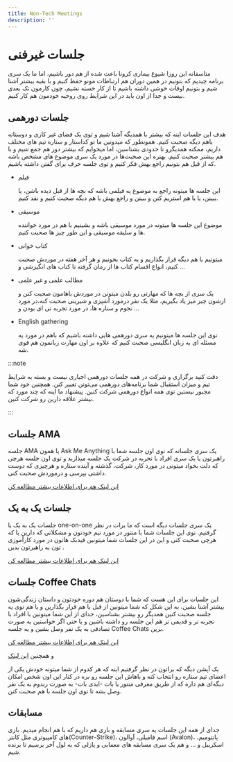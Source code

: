 ```yaml
---
title: Non-Tech Meetings
description: ''
---
```


# جلسات غیرفنی

متاسفانه این روزا شیوع بیماری کرونا باعث شده از هم دور باشیم، اما ما یک سری برنامه چیدیم که بتونیم در همین دوران هم ارتباطات مونو حفظ کنیم و با بقیه بیشتر آشنا شیم و بتونیم اوقات خوشی داشته باشیم تا از کار خسته نشیم، چون کارمون تک بعدی نیست و جدا از اون باید در این شرایط روی روحیه خودمون هم کار کنیم.

## جلسات دورهمی

هدف این جلسات اینه که بیشتر با همدیگه آشنا شیم و توی یک فضای غیر کاری و دوستانه باهم دیگه صحبت کنیم.
همونطور که میدونین ما تو کداستار و ستاره تیم های مختلف داریم، ممکنه همدیگرو تا حدودی بشناسین، اما میخوایم که بیشتر
دور هم جمع شیم و با هم بیشتر صحبت کنیم.
بهتره این صحبت‌ها در مورد یک سری موضوع های مشخص باشه که از قبل هم بتونیم راجع بهش فکر کنیم و توی جلسه حرف
برای گفتن داشته باشیم.

-   فیلم

    این جلسه ها میتونه راجع به موضوع یه فیلمی باشه که بچه ها از قبل دیده باشن، یا ببینن، یا با هم استریم
    کنن و ببینن و راجع بهش با هم دیگه صحبت کنیم و نقد کنیم.

-   موسیقی

    موضوع این جلسه ها میتونه در مورد موسیقی باشه و بشینیم با هم در مورد خواننده ها و سلیقه موسیقی و
    این طور چیز ها صحبت کنیم.

-   کتاب خوانی

    میتونیم با هم دیگه قرار بگذاریم و یه کتاب بخونیم و هر آخر هفته در موردش صحبت کنیم، انواع اقسام
    کتاب ها از رمان گرفته تا کتاب های انگیزشی و ...

-   مطالب علمی و غیر علمی

    یک سری از بچه ها که مهارتی رو بلدن میتونن در موردش باهامون صحبت کنن و ازشون چیز میز یاد بگیریم،
    مثلا یک نفر درمورد آشپزی و شیرینی صحبت کنه،در مورد نجوم و ستاره ها، در مورد تجربه تی ای بودن و ...

-   English gathering

    توی این جلسه ها میتونیم یه سری دورهمی هایی داشته باشیم که باهم در مورد یه مسئله ای به زبان
    انگلیسی صحبت کنیم که علاوه بر اون مهارت زبانمون هم قوی شه.

:::note

دقت کنید برگزاری و شرکت در همه جلسات دورهمی اجباری نیست و بسته به شرایط تیم و میزان استقبال شما برنامه‌های دورهمی می‌تونن تغییر کنن. همچنین خود شما مجبور نیستین توی همه انواع دورهمی شرکت کنین. پیشنهاد ما اینه که چند مورد که بیشتر علاقه دارین رو شرکت کنین.

:::

## جلسات AMA

جلسه AMA یا همون Ask Me Anything یک سری جلساته که توی اون جلسه شما با راهبرتون یا یک سری افراد با تجربه در شرکت یک جلسه میذارید و توی اون
جلسه هرچی که دلت بخواد میتونی در مورد کار، شرکت، گذشته و آینده ستاره و هرچیزی که دوست داشتی بپرسی و
درموردش صحبت کنی.

[این لینک هم برای اطلاعات بیشتر مطالعه کن](https://worldofwork.io/2019/07/ask-me-anything-sessions/)

## جلسات یک به یک

جلسات یک به یک یا one-on-one یک سری جلسات دیگه است که ما برات در نظر گرفتیم. توی این جلسات شما با
منتور در مورد تیم خودتون و مشکلاتی که دارین یا که هرچی صحبت کنی و این در این جلسات شما میتونین فیدبک هاتون در مورد کارآموزی تون به راهبرتون بدین .

[این لینک هم برای اطلاعات بیشتر مطالعه کن](https://knowyourteam.com/blog/2018/01/03/7-ways-to-prepare-for-an-effective-one-on-one-meeting-with-your-manager/)

## جلسات Coffee Chats

این جلسات برای این هست که شما با دوستان هم دوره خودتون و داستان زندگی‌شون بیشتر آشنا بشین، به این شکل که شما میتونین از قبل با هم قرار بگذارین و با هم توی یه جلسه صحبت کنین همدیگر رو بیشتر بشناسین، جدای از این شما میتونین با افراد با تجربه تر و قدیمی تر هم این جلسه رو داشته باشین و یا حتی اگر خواستین به صورت تصادفی به یک نفر وصل بشین و یه جلسه Coffee Chats برین.

[این لینک هم برای اطلاعات بیشتر مطالعه کن](https://arrivein.com/career-ca/coffee-chats-what-questions-should-you-ask-to-network-better/#:~:text=A%20coffee%20chat%2C%20also%20known,individual's%20career%20path%20and%20role.)

و همچنین [این لینک](https://about.gitlab.com/company/culture/all-remote/informal-communication/#coffee-chats)

یک آپشن دیگه که براتون در نظر گرفتیم اینه که هر کدوم از شما میتونه خودش یکی از اعضای تیم ستاره رو انتخاب کنه و باهاش
این جلسه رو بره در کنار این اون شخص امکان دیگه‌ای هم داره که از طریق معرفی منتور یا بات -ایدی بات- به صورت رندوم به یک نفر وصل بشه تا توی اون جلسه با هم صحبت
کنن.

## مسابقات

جدای از همه این جلسات یه سری مسابقه و بازی هم داریم که با هم انجام میدیم.
بازی های کامپیوتری مثل کانتر(Counter-Strike)، اسم فامیلی، آوالون (Avalon)، پانتومیم، اسکریبل و ...
و هم یک سری مسابقه های
معمایی و پازلی که به لول آخر برسیم تا برنده شیم.

